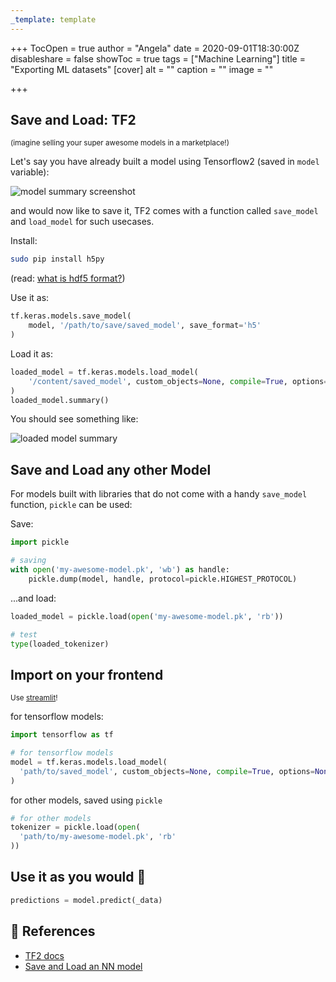 ```yaml
---
_template: template
---
```



+++
TocOpen = true
author = "Angela"
date = 2020-09-01T18:30:00Z
disableshare = false
showToc = true
tags = ["Machine Learning"]
title = "Exporting ML datasets"
[cover]
alt = ""
caption = ""
image = ""

+++
## Save and Load: TF2
<small>(imagine selling your super awesome models in a marketplace!)</small>

Let's say you have already built a model using Tensorflow2 (saved in `model` variable):

![model summary screenshot](/media/model.png)

and would now like to save it, TF2 comes with a function called `save_model` and `load_model` for such usecases.

Install:
```bash
sudo pip install h5py
```
(read: [what is hdf5 format?](https://en.wikipedia.org/wiki/Hierarchical_Data_Format#HDF5))

Use it as:
```python
tf.keras.models.save_model(
    model, '/path/to/save/saved_model', save_format='h5'
)
```

Load it as:

```python
loaded_model = tf.keras.models.load_model(
    '/content/saved_model', custom_objects=None, compile=True, options=None
)
loaded_model.summary()
```

You should see something like:

![loaded model summary](/media/loaded_model.png)

## Save and Load any other Model

For models built with libraries that do not come with a handy `save_model` function, `pickle` can be used:

Save:

```python
import pickle

# saving
with open('my-awesome-model.pk', 'wb') as handle:
    pickle.dump(model, handle, protocol=pickle.HIGHEST_PROTOCOL)
```

...and load:

```python
loaded_model = pickle.load(open('my-awesome-model.pk', 'rb'))

# test
type(loaded_tokenizer) 
```

## Import on your frontend
<small>Use <a href="https://docs.streamlit.io/en/stable/">streamlit</a>!</small>

for tensorflow models:

```python
import tensorflow as tf

# for tensorflow models
model = tf.keras.models.load_model(
  'path/to/saved_model', custom_objects=None, compile=True, options=None
)
```

for other models, saved using `pickle`

```python
# for other models
tokenizer = pickle.load(open(
  'path/to/my-awesome-model.pk', 'rb'
))
```

## Use it as you would 🦦

```python
predictions = model.predict(_data)
```

## 🔖 References
- [TF2 docs](https://www.tensorflow.org/tutorials/keras/save_and_load)
- [Save and Load an NN model](https://machinelearningmastery.com/save-load-keras-deep-learning-models/)
